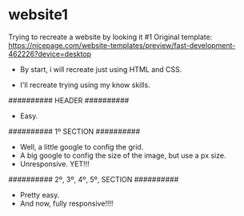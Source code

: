 # website1
Trying to recreate a website by looking it #1
Original template: https://nicepage.com/website-templates/preview/fast-development-462226?device=desktop

- By start, i will recreate just using HTML and CSS.

- I'll recreate trying using my know skills.


########## HEADER ##########

- Easy.


########## 1º SECTION ##########

- Well, a little google to config the grid.
- A big google to config the size of the image, but use a px size.
- Unresponsive. YET!!!

########## 2º, 3º, 4º, 5º, SECTION ##########

- Pretty easy.
- And now, fully responsive!!!!

